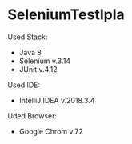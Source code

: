 # SeleniumTestIpla

Used Stack:
- Java 8
- Selenium v.3.14
- JUnit v.4.12

Used IDE:
- IntelliJ IDEA v.2018.3.4

Uded Browser:
- Google Chrom v.72
